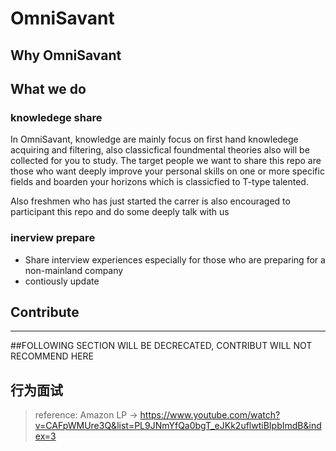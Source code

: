 # OmniSavant

## Why OmniSavant

## What we do
### knowledege share
In OmniSavant, knowledge are mainly focus on first hand knowledege acquiring and filtering, also classicfical foundmental theories also will be collected for you to study. The target people we want to share this repo are those who want deeply improve your personal skills on one or more specific fields  and boarden your horizons which is classicfied to T-type talented.

Also freshmen who has just started the carrer is also encouraged to participant this repo and do some deeply talk with us

### inerview prepare
- Share interview experiences especially for those who are preparing for a non-mainland company
- contiously update

## Contribute


------
##FOLLOWING SECTION WILL BE DECRECATED, CONTRIBUT WILL NOT RECOMMEND HERE


## 行为面试

> reference: Amazon LP -> https://www.youtube.com/watch?v=CAFpWMUre3Q&list=PL9JNmYfQa0bgT_eJKk2uflwtiBIpbImdB&index=3
